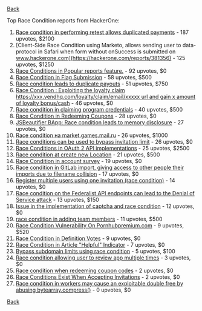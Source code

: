 [Back](../README.md)

Top Race Condition reports from HackerOne:

1. [Race condition in performing retest allows duplicated payments](https://hackerone.com/reports/429026) - 187 upvotes, $2100
2. [Client-Side Race Condition using Marketo, allows sending user to data-protocol in Safari when form without onSuccess is submitted on www.hackerone.com](https://hackerone.com/reports/381356) - 125 upvotes, $1250
3. [Race Conditions in Popular reports feature.](https://hackerone.com/reports/146845) - 92 upvotes, $0
4. [Race Condition in Flag Submission](https://hackerone.com/reports/454949) - 58 upvotes, $500
5. [Race condition leads to duplicate payouts](https://hackerone.com/reports/220445) - 51 upvotes, $750
6. [Race Condition : Exploiting the loyalty claim https://xxx.vendhq.com/loyalty/claim/email/xxxxx url and gain x amount of loyalty bonus/cash](https://hackerone.com/reports/331940) - 46 upvotes, $0
7. [Race condition in claiming program credentials](https://hackerone.com/reports/488985) - 40 upvotes, $500
8. [Race Condition in Redeeming Coupons](https://hackerone.com/reports/157996) - 28 upvotes, $0
9. [JSBeautifier BApp: Race condition leads to memory disclosure](https://hackerone.com/reports/187134) - 27 upvotes, $0
10. [Race condition на market.games.mail.ru](https://hackerone.com/reports/317557) - 26 upvotes, $1000
11. [Race conditions can be used to bypass invitation limit](https://hackerone.com/reports/115007) - 26 upvotes, $0
12. [Race Conditions in OAuth 2 API implementations](https://hackerone.com/reports/55140) - 25 upvotes, $2500
13. [Race condition at create new Location](https://hackerone.com/reports/413759) - 21 upvotes, $500
14. [Race Condition in account survey](https://hackerone.com/reports/165570) - 19 upvotes, $0
15. [Race condition in GitLab import, giving access to other people their imports due to filename collision](https://hackerone.com/reports/214028) - 17 upvotes, $0
16. [Register multiple users using one invitation (race condition)](https://hackerone.com/reports/148609) - 14 upvotes, $0
17. [Race condition on the Federalist API endpoints can lead to the Denial of Service attack](https://hackerone.com/reports/249319) - 13 upvotes, $150
18. [Issue in the implementation of captcha and race condition](https://hackerone.com/reports/67562) - 12 upvotes, $0
19. [race condition in adding team members](https://hackerone.com/reports/176127) - 11 upvotes, $500
20. [Race Condition Vulnerability On Pornhubpremium.com](https://hackerone.com/reports/183624) - 9 upvotes, $520
21. [Race Condition in Definition Votes](https://hackerone.com/reports/152717) - 9 upvotes, $0
22. [Race Condition in Article "Helpful" Indicator](https://hackerone.com/reports/109485) - 7 upvotes, $0
23. [Bypass subdomain limits using race condition](https://hackerone.com/reports/395351) - 5 upvotes, $100
24. [Race condition allowing user to review app multiple times](https://hackerone.com/reports/106360) - 3 upvotes, $0
25. [Race condition when redeeming coupon codes](https://hackerone.com/reports/59179) - 2 upvotes, $0
26. [Race Conditions Exist When Accepting Invitations](https://hackerone.com/reports/119354) - 2 upvotes, $0
27. [Race condition in workers may cause an exploitable double free by abusing bytearray.compress()](https://hackerone.com/reports/47227) - 0 upvotes, $0


[Back](../README.md)